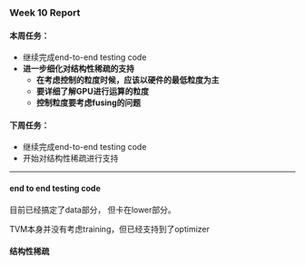 ### Week 10 Report
#### 本周任务：
- 继续完成end-to-end testing code
- __进一步细化对结构性稀疏的支持__
  - __在考虑控制的粒度时候，应该以硬件的最低粒度为主__
  - __要详细了解GPU进行运算的粒度__
  - __控制粒度要考虑fusing的问题__

#### 下周任务：
- 继续完成end-to-end testing code
- 开始对结构性稀疏进行支持

-----------------
#### end to end testing code
目前已经搞定了data部分， 但卡在lower部分。

TVM本身并没有考虑training，但已经支持到了optimizer


#### 结构性稀疏




